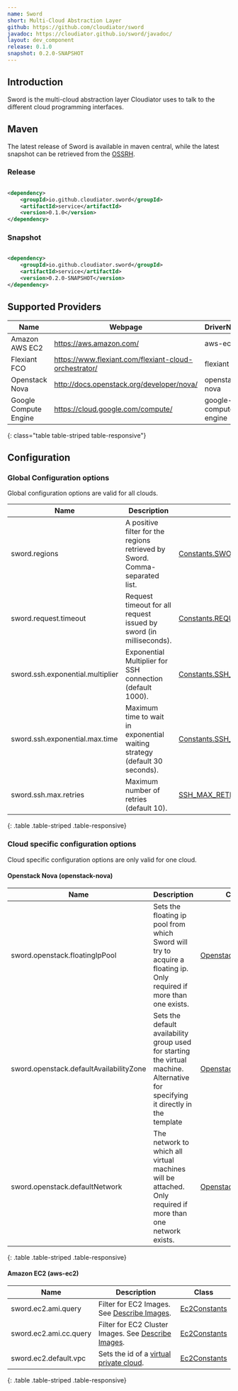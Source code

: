 ```yaml
---
name: Sword
short: Multi-Cloud Abstraction Layer
github: https://github.com/cloudiator/sword
javadoc: https://cloudiator.github.io/sword/javadoc/
layout: dev_component
release: 0.1.0
snapshot: 0.2.0-SNAPSHOT
---
```


## Introduction

Sword is the multi-cloud abstraction layer Cloudiator uses to talk to the different
cloud programming interfaces.

## Maven

The latest release of Sword is available in maven central, while the latest
snapshot can be retrieved from the [OSSRH](https://oss.sonatype.org/content/repositories/snapshots/).

### Release

```xml

<dependency>
    <groupId>io.github.cloudiator.sword</groupId>
    <artifactId>service</artifactId>
    <version>0.1.0</version>
</dependency>

```

### Snapshot

```xml

<dependency>
    <groupId>io.github.cloudiator.sword</groupId>
    <artifactId>service</artifactId>
    <version>0.2.0-SNAPSHOT</version>
</dependency>

```

## Supported Providers

Name | Webpage | DriverName | Example
-----|---------|------------|-----------
Amazon AWS EC2 | <https://aws.amazon.com/> | aws-ec2 | [Example](https://github.com/cloudiator/sword/blob/master/examples/src/main/java/EC2Example.java)
Flexiant FCO | <https://www.flexiant.com/flexiant-cloud-orchestrator/> | flexiant | [Example](https://github.com/cloudiator/sword/blob/master/examples/src/main/java/FlexiantExample.java)
Openstack Nova | <http://docs.openstack.org/developer/nova/> | openstack-nova | [Example](https://github.com/cloudiator/sword/blob/master/examples/src/main/java/NovaExample.java)
Google Compute Engine | <https://cloud.google.com/compute/> | google-compute-engine | @todo
{: class="table table-striped table-responsive"}

## Configuration

### Global Configuration options

Global configuration options are valid for all clouds.

| Name | Description | Class |
| ---- | ----------- | ----- |
| sword.regions | A positive filter for the regions retrieved by Sword. Comma-separated list. | [Constants.SWORD_REGIONS](https://github.com/cloudiator/sword/blob/master/api/src/main/java/de/uniulm/omi/cloudiator/sword/api/properties/Constants.java) |
| sword.request.timeout | Request timeout for all request issued by sword (in milliseconds). | [Constants.REQUEST_TIMEOUT](https://github.com/cloudiator/sword/blob/master/api/src/main/java/de/uniulm/omi/cloudiator/sword/api/properties/Constants.java) |
| sword.ssh.exponential.multiplier | Exponential Multiplier for SSH connection (default 1000). | [Constants.SSH_EXPONENTIAL_MULTIPLIER](https://github.com/cloudiator/sword/blob/master/api/src/main/java/de/uniulm/omi/cloudiator/sword/api/properties/Constants.java) |
| sword.ssh.exponential.max.time | Maximum time to wait in exponential waiting strategy (default 30 seconds). | [Constants.SSH_EXPONENTIAL_MAX_TIME](https://github.com/cloudiator/sword/blob/master/api/src/main/java/de/uniulm/omi/cloudiator/sword/api/properties/Constants.java) |
| sword.ssh.max.retries | Maximum number of retries (default 10). | [SSH_MAX_RETRIES](https://github.com/cloudiator/sword/blob/master/api/src/main/java/de/uniulm/omi/cloudiator/sword/api/properties/Constants.java) |
{: .table .table-striped .table-responsive}

### Cloud specific configuration options

Cloud specific configuration options are only valid for one cloud.

#### Openstack Nova (openstack-nova)

| Name | Description | Class |
| ---- | ----------- | ----- |
| sword.openstack.floatingIpPool | Sets the floating ip pool from which Sword will try to acquire a floating ip. Only required if more than one exists. | [OpenstackConstants](https://github.com/cloudiator/sword/blob/master/drivers/src/main/java/de/uniulm/omi/cloudiator/sword/drivers/openstack/OpenstackConstants.java) |
| sword.openstack.defaultAvailabilityZone | Sets the default availability group used for starting the virtual machine. Alternative for specifying it directly in the template | [OpenstackConstants](https://github.com/cloudiator/sword/blob/master/drivers/src/main/java/de/uniulm/omi/cloudiator/sword/drivers/openstack/OpenstackConstants.java) |
| sword.openstack.defaultNetwork | The network to which all virtual machines will be attached. Only required if more than one network exists. | [OpenstackConstants](https://github.com/cloudiator/sword/blob/master/drivers/src/main/java/de/uniulm/omi/cloudiator/sword/drivers/openstack/OpenstackConstants.java) |
{: .table .table-striped .table-responsive}

#### Amazon EC2 (aws-ec2)

| Name | Description | Class |
| ---- | ----------- | ----- |
| sword.ec2.ami.query | Filter for EC2 Images. See [Describe Images](http://docs.aws.amazon.com/AWSEC2/latest/APIReference/API_DescribeImages.html). | [Ec2Constants](https://github.com/cloudiator/sword/blob/master/drivers/src/main/java/de/uniulm/omi/cloudiator/sword/drivers/ec2/EC2Constants.java) |
| sword.ec2.ami.cc.query | Filter for EC2 Cluster Images. See [Describe Images](http://docs.aws.amazon.com/AWSEC2/latest/APIReference/API_DescribeImages.html). | [Ec2Constants](https://github.com/cloudiator/sword/blob/master/drivers/src/main/java/de/uniulm/omi/cloudiator/sword/drivers/ec2/EC2Constants.java) |
| sword.ec2.default.vpc | Sets the id of a [virtual private cloud](https://aws.amazon.com/vpc/). | [Ec2Constants](https://github.com/cloudiator/sword/blob/master/drivers/src/main/java/de/uniulm/omi/cloudiator/sword/drivers/ec2/EC2Constants.java) |
{: .table .table-striped .table-responsive}
